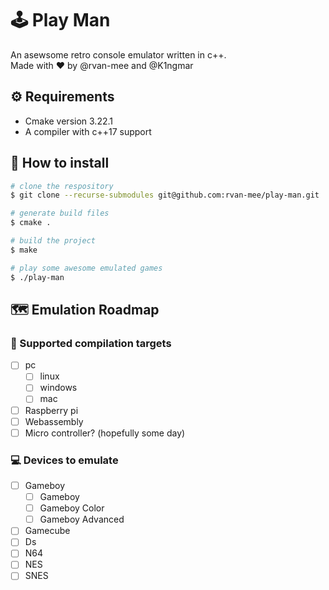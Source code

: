 # 🕹️ Play Man
An asewsome retro console emulator written in c++.  
Made with ❤️ by @rvan-mee and @K1ngmar

## ⚙️ Requirements
- Cmake version 3.22.1
- A compiler with c++17 support

## 🔨 How to install
```bash
# clone the respository
$ git clone --recurse-submodules git@github.com:rvan-mee/play-man.git

# generate build files
$ cmake .

# build the project
$ make

# play some awesome emulated games
$ ./play-man
```

## 🗺️ Emulation Roadmap

### 🎯 Supported compilation targets
- [ ] pc
	- [ ] linux
	- [ ] windows
	- [ ] mac
- [ ] Raspberry pi
- [ ] Webassembly
- [ ] Micro controller? (hopefully some day)

### 💻 Devices to emulate
- [ ] Gameboy
	- [ ] Gameboy
	- [ ] Gameboy Color
	- [ ] Gameboy Advanced
- [ ] Gamecube
- [ ] Ds
- [ ] N64
- [ ] NES
- [ ] SNES

